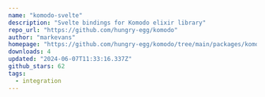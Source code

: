 ```yaml
---
name: "komodo-svelte"
description: "Svelte bindings for Komodo elixir library"
repo_url: "https://github.com/hungry-egg/komodo"
author: "markevans"
homepage: "https://github.com/hungry-egg/komodo/tree/main/packages/komodo-svelte#readme"
downloads: 4
updated: "2024-06-07T11:33:16.337Z"
github_stars: 62
tags: 
  - integration
---
```

